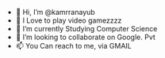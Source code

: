 - 👋 Hi, I’m @kamrranayub
- 👀 I Love to play video gamezzzz
- 🌱 I’m currently Studying Computer Science
- 💞️ I’m looking to collaborate on Google. Pvt
- 📫 You Can reach to me, via GMAIL

<!---
kamrranayub/kamrranayub is a ✨ special ✨ repository.
